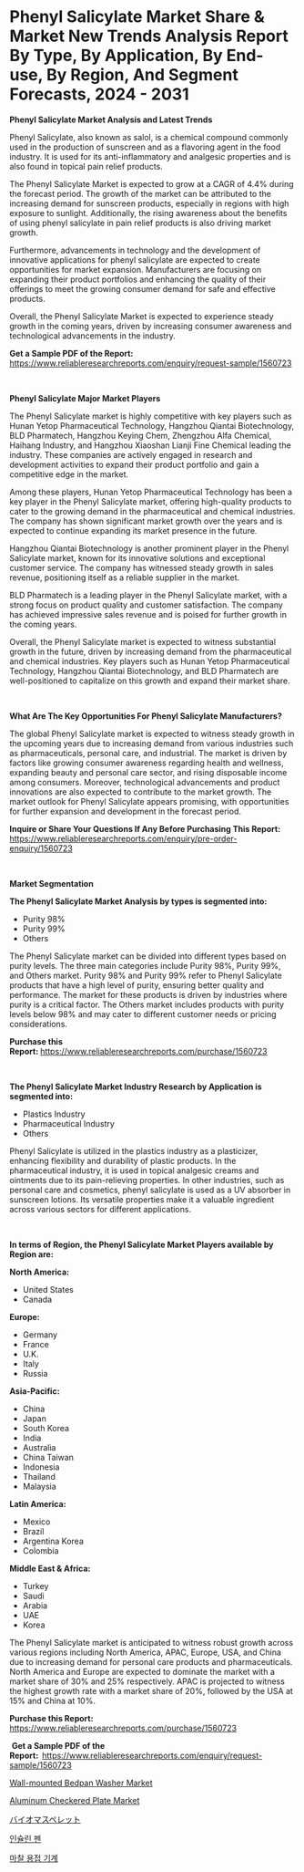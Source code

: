 <p><h1>Phenyl Salicylate Market Share & Market New Trends Analysis Report By Type, By Application, By End-use, By Region, And Segment Forecasts, 2024 - 2031</h1></p><p><strong>Phenyl Salicylate Market Analysis and Latest Trends</strong></p>
<p><p>Phenyl Salicylate, also known as salol, is a chemical compound commonly used in the production of sunscreen and as a flavoring agent in the food industry. It is used for its anti-inflammatory and analgesic properties and is also found in topical pain relief products.</p><p>The Phenyl Salicylate Market is expected to grow at a CAGR of 4.4% during the forecast period. The growth of the market can be attributed to the increasing demand for sunscreen products, especially in regions with high exposure to sunlight. Additionally, the rising awareness about the benefits of using phenyl salicylate in pain relief products is also driving market growth. </p><p>Furthermore, advancements in technology and the development of innovative applications for phenyl salicylate are expected to create opportunities for market expansion. Manufacturers are focusing on expanding their product portfolios and enhancing the quality of their offerings to meet the growing consumer demand for safe and effective products.</p><p>Overall, the Phenyl Salicylate Market is expected to experience steady growth in the coming years, driven by increasing consumer awareness and technological advancements in the industry.</p></p>
<p><strong>Get a Sample PDF of the Report:&nbsp;</strong> <a href="https://www.reliableresearchreports.com/enquiry/request-sample/1560723">https://www.reliableresearchreports.com/enquiry/request-sample/1560723</a></p>
<p>&nbsp;</p>
<p><strong>Phenyl Salicylate Major Market Players</strong></p>
<p><p>The Phenyl Salicylate market is highly competitive with key players such as Hunan Yetop Pharmaceutical Technology, Hangzhou Qiantai Biotechnology, BLD Pharmatech, Hangzhou Keying Chem, Zhengzhou Alfa Chemical, Haihang Industry, and Hangzhou Xiaoshan Lianji Fine Chemical leading the industry. These companies are actively engaged in research and development activities to expand their product portfolio and gain a competitive edge in the market.</p><p>Among these players, Hunan Yetop Pharmaceutical Technology has been a key player in the Phenyl Salicylate market, offering high-quality products to cater to the growing demand in the pharmaceutical and chemical industries. The company has shown significant market growth over the years and is expected to continue expanding its market presence in the future.</p><p>Hangzhou Qiantai Biotechnology is another prominent player in the Phenyl Salicylate market, known for its innovative solutions and exceptional customer service. The company has witnessed steady growth in sales revenue, positioning itself as a reliable supplier in the market.</p><p>BLD Pharmatech is a leading player in the Phenyl Salicylate market, with a strong focus on product quality and customer satisfaction. The company has achieved impressive sales revenue and is poised for further growth in the coming years.</p><p>Overall, the Phenyl Salicylate market is expected to witness substantial growth in the future, driven by increasing demand from the pharmaceutical and chemical industries. Key players such as Hunan Yetop Pharmaceutical Technology, Hangzhou Qiantai Biotechnology, and BLD Pharmatech are well-positioned to capitalize on this growth and expand their market share.</p></p>
<p>&nbsp;</p>
<p><strong>What Are The Key Opportunities For Phenyl Salicylate Manufacturers?</strong></p>
<p><p>The global Phenyl Salicylate market is expected to witness steady growth in the upcoming years due to increasing demand from various industries such as pharmaceuticals, personal care, and industrial. The market is driven by factors like growing consumer awareness regarding health and wellness, expanding beauty and personal care sector, and rising disposable income among consumers. Moreover, technological advancements and product innovations are also expected to contribute to the market growth. The market outlook for Phenyl Salicylate appears promising, with opportunities for further expansion and development in the forecast period.</p></p>
<p><strong>Inquire or Share Your Questions If Any Before Purchasing This Report:</strong> <a href="https://www.reliableresearchreports.com/enquiry/pre-order-enquiry/1560723">https://www.reliableresearchreports.com/enquiry/pre-order-enquiry/1560723</a></p>
<p>&nbsp;</p>
<p><strong>Market Segmentation</strong></p>
<p><strong>The Phenyl Salicylate Market Analysis by types is segmented into:</strong></p>
<p><ul><li>Purity 98%</li><li>Purity 99%</li><li>Others</li></ul></p>
<p><p>The Phenyl Salicylate market can be divided into different types based on purity levels. The three main categories include Purity 98%, Purity 99%, and Others market. Purity 98% and Purity 99% refer to Phenyl Salicylate products that have a high level of purity, ensuring better quality and performance. The market for these products is driven by industries where purity is a critical factor. The Others market includes products with purity levels below 98% and may cater to different customer needs or pricing considerations.</p></p>
<p><strong>Purchase this Report:&nbsp;</strong><a href="https://www.reliableresearchreports.com/purchase/1560723">https://www.reliableresearchreports.com/purchase/1560723</a></p>
<p>&nbsp;</p>
<p><strong>The Phenyl Salicylate Market Industry Research by Application is segmented into:</strong></p>
<p><ul><li>Plastics Industry</li><li>Pharmaceutical Industry</li><li>Others</li></ul></p>
<p><p>Phenyl Salicylate is utilized in the plastics industry as a plasticizer, enhancing flexibility and durability of plastic products. In the pharmaceutical industry, it is used in topical analgesic creams and ointments due to its pain-relieving properties. In other industries, such as personal care and cosmetics, phenyl salicylate is used as a UV absorber in sunscreen lotions. Its versatile properties make it a valuable ingredient across various sectors for different applications.</p></p>
<p>&nbsp;</p>
<p><strong>In terms of Region, the Phenyl Salicylate Market Players available by Region are:</strong></p>
<p>
    <p> <strong> North America: </strong>
        <ul>
            <li>United States</li>
            <li>Canada</li>
        </ul>
        </p> 
    <p> <strong> Europe: </strong>
        <ul>
            <li>Germany</li>
            <li>France</li>
            <li>U.K.</li>
            <li>Italy</li>
            <li>Russia</li>
        </ul>
        </p> 
    <p> <strong> Asia-Pacific: </strong>
        <ul>
            <li>China</li>
            <li>Japan</li>
            <li>South Korea</li>
            <li>India</li>
            <li>Australia</li>
            <li>China Taiwan</li>
            <li>Indonesia</li>
            <li>Thailand</li>
            <li>Malaysia</li>
        </ul>
        </p> 
    <p> <strong> Latin America: </strong>
        <ul>
            <li>Mexico</li>
            <li>Brazil</li>
            <li>Argentina Korea</li>
            <li>Colombia</li>
        </ul>
        </p> 
    <p> <strong> Middle East & Africa: </strong>
        <ul>
            <li>Turkey</li>
            <li>Saudi</li>
            <li>Arabia</li>
            <li>UAE</li>
            <li>Korea</li>
        </ul>
    </p>
    </p>
<p><p>The Phenyl Salicylate market is anticipated to witness robust growth across various regions including North America, APAC, Europe, USA, and China due to increasing demand for personal care products and pharmaceuticals. North America and Europe are expected to dominate the market with a market share of 30% and 25% respectively. APAC is projected to witness the highest growth rate with a market share of 20%, followed by the USA at 15% and China at 10%.</p></p>
<p><strong>Purchase this Report: </strong><a href="https://www.reliableresearchreports.com/purchase/1560723">https://www.reliableresearchreports.com/purchase/1560723</a></p>
<p>&nbsp;<strong>Get a Sample PDF of the Report:&nbsp;&nbsp;</strong><a href="https://www.reliableresearchreports.com/enquiry/request-sample/1560723">https://www.reliableresearchreports.com/enquiry/request-sample/1560723</a></p>
<p><strong></strong></p>
<p><p><a href="https://forested-sushi-9b0.notion.site/Wall-mounted-Bedpan-Washer-Market-Size-Share-Trends-Analysis-Report-By-Material-By-Type-By-End--5c929d1323e34ece9c286fab61cc880b">Wall-mounted Bedpan Washer Market</a></p><p><a href="https://view.publitas.com/reportprime-1/aluminum-checkered-plate-market-analysis-examines-its-scope-on-growth-opportunities-and-forecasted-trends-spanning-from-2023-to-2030/">Aluminum Checkered Plate Market</a></p><p><a href="https://github.com/hwbcz413288296/Market-Research-Report-List-1/blob/main/6167918190350.md">バイオマスペレット</a></p><p><a href="https://github.com/fredrickeglers/Market-Research-Report-List-1/blob/main/2533647190227.md">인슐린 펜</a></p><p><a href="https://github.com/bunxhcci35271755/Market-Research-Report-List-1/blob/main/7648338190226.md">마찰 용접 기계</a></p></p>